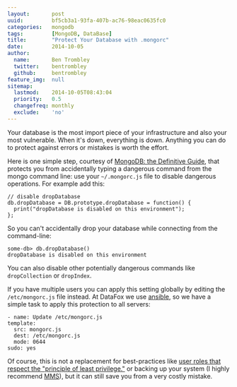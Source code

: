 ```yaml
---
layout:       post
uuid:         bf5cb3a1-93fa-407b-ac76-98eac0635fc0
categories:   mongodb
tags:         [MongoDB, DataBase]
title:        "Protect Your Database with .mongorc"
date:         2014-10-05
author:       
  name:       Ben Trombley
  twitter:    bentrombley
  github:     bentrombley
feature_img:  null
sitemap:
  lastmod:    2014-10-05T08:43:04
  priority:   0.5
  changefreq: monthly
  exclude:    'no'
---
```


Your database is the most import piece of your infrastructure and also your most vulnerable.  When it's down, everything is down.  Anything you can do to protect against errors or mistakes is worth the effort.

Here is one simple step, courtesy of [MongoDB: the Definitive Guide](http://shop.oreilly.com/product/0636920001096.do), that protects you from accidentally typing a dangerous command from the mongo command line: use your `~/.mongorc.js` file to disable dangerous operations.  For example add this:

    // disable dropDatabase
    db.dropDatabase = DB.prototype.dropDatabase = function() {
      print("dropDatabase is disabled on this environment");
    };

So you can't accidentally drop your database while connecting from the command-line:

    some-db> db.dropDatabase()
    dropDatabase is disabled on this environment

You can also disable other potentially dangerous commands like `dropCollection` or `dropIndex`.

If you have multiple users you can apply this setting globally by editing the `/etc/mongorc.js` file instead.  At DataFox we use [ansible](http://www.ansible.com/), so we have a simple task to apply this protection to all servers:

    - name: Update /etc/mongorc.js
    template:
      src: mongorc.js
      dest: /etc/mongorc.js
      mode: 0644
    sudo: yes

Of course, this is not a replacement for best-practices like [user roles that respect the "principle of least privilege."](http://docs.mongodb.org/manual/core/security-introduction/#role-based-access-control) or backing up your system (I highly recommend [MMS](https://mms.mongodb.com/)), but it can still save you from a very costly mistake.
